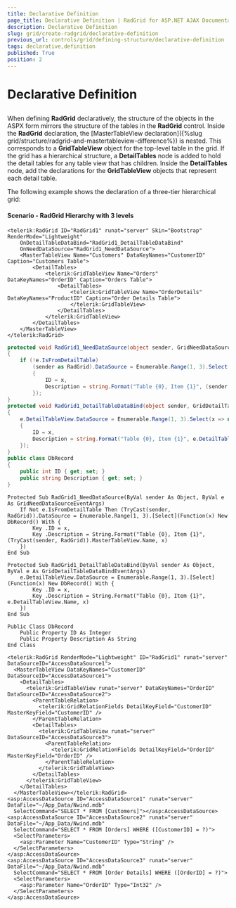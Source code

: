 ```yaml
---
title: Declarative Definition
page_title: Declarative Definition | RadGrid for ASP.NET AJAX Documentation
description: Declarative Definition
slug: grid/create-radgrid/declarative-definition
previous_url: controls/grid/defining-structure/declarative-definition
tags: declarative,definition
published: True
position: 2
---
```


# Declarative Definition



## 

When defining **RadGrid** declaratively, the structure of the objects in the ASPX form mirrors the structure of the tables in the **RadGrid** control. Inside the **RadGrid** declaration, the [MasterTableView declaration]({%slug grid/structure/radgrid-and-mastertableview-difference%}) is nested. This corresponds to a **GridTableView** object for the top-level table in the grid. If the grid has a hierarchical structure, a **DetailTables** node is added to hold the detail tables for any table view that has children. Inside the **DetailTables** node, add the declarations for the **GridTableView** objects that represent each detail table.

The following example shows the declaration of a three-tier hierarchical grid:


#### Scenario - RadGrid Hierarchy with 3 levels

````ASP.NET
<telerik:RadGrid ID="RadGrid1" runat="server" Skin="Bootstrap" RenderMode="Lightweight"
    OnDetailTableDataBind="RadGrid1_DetailTableDataBind"
    OnNeedDataSource="RadGrid1_NeedDataSource">
    <MasterTableView Name="Customers" DataKeyNames="CustomerID" Caption="Customers Table">
        <DetailTables>
            <telerik:GridTableView Name="Orders" DataKeyNames="OrderID" Caption="Orders Table">
                <DetailTables>
                    <telerik:GridTableView Name="OrderDetails" DataKeyNames="ProductID" Caption="Order Details Table">
                    </telerik:GridTableView>
                </DetailTables>
            </telerik:GridTableView>
        </DetailTables>
    </MasterTableView>
</telerik:RadGrid>
````

````C#
protected void RadGrid1_NeedDataSource(object sender, GridNeedDataSourceEventArgs e)
{
    if (!e.IsFromDetailTable)
        (sender as RadGrid).DataSource = Enumerable.Range(1, 3).Select(x => new DbRecord()
        {
            ID = x,
            Description = string.Format("Table {0}, Item {1}", (sender as RadGrid).MasterTableView.Name, x)
        });
}
protected void RadGrid1_DetailTableDataBind(object sender, GridDetailTableDataBindEventArgs e)
{
    e.DetailTableView.DataSource = Enumerable.Range(1, 3).Select(x => new DbRecord()
    {
        ID = x,
        Description = string.Format("Table {0}, Item {1}", e.DetailTableView.Name, x)
    });
}
public class DbRecord
{
    public int ID { get; set; }
    public string Description { get; set; }
}
````
````VB
Protected Sub RadGrid1_NeedDataSource(ByVal sender As Object, ByVal e As GridNeedDataSourceEventArgs)
    If Not e.IsFromDetailTable Then (TryCast(sender, RadGrid)).DataSource = Enumerable.Range(1, 3).[Select](Function(x) New DbRecord() With {
        Key .ID = x,
        Key .Description = String.Format("Table {0}, Item {1}", (TryCast(sender, RadGrid)).MasterTableView.Name, x)
    })
End Sub

Protected Sub RadGrid1_DetailTableDataBind(ByVal sender As Object, ByVal e As GridDetailTableDataBindEventArgs)
    e.DetailTableView.DataSource = Enumerable.Range(1, 3).[Select](Function(x) New DbRecord() With {
        Key .ID = x,
        Key .Description = String.Format("Table {0}, Item {1}", e.DetailTableView.Name, x)
    })
End Sub

Public Class DbRecord
    Public Property ID As Integer
    Public Property Description As String
End Class
````



````ASP.NET
<telerik:RadGrid RenderMode="Lightweight" ID="RadGrid1" runat="server" DataSourceID="AccessDataSource1">
  <MasterTableView DataKeyNames="CustomerID" DataSourceID="AccessDataSource1">
    <DetailTables>
      <telerik:GridTableView runat="server" DataKeyNames="OrderID" DataSourceID="AccessDataSource2">
        <ParentTableRelation>
          <telerik:GridRelationFields DetailKeyField="CustomerID" MasterKeyField="CustomerID" />
        </ParentTableRelation>
        <DetailTables>
          <telerik:GridTableView runat="server" DataSourceID="AccessDataSource3">
            <ParentTableRelation>
              <telerik:GridRelationFields DetailKeyField="OrderID" MasterKeyField="OrderID" />
            </ParentTableRelation>
          </telerik:GridTableView>
        </DetailTables>
      </telerik:GridTableView>
    </DetailTables>
  </MasterTableView></telerik:RadGrid>
<asp:AccessDataSource ID="AccessDataSource1" runat="server" DataFile="~/App_Data/Nwind.mdb"
  SelectCommand="SELECT * FROM [Customers]"></asp:AccessDataSource>
<asp:AccessDataSource ID="AccessDataSource2" runat="server" DataFile="~/App_Data/Nwind.mdb"
  SelectCommand="SELECT * FROM [Orders] WHERE ([CustomerID] = ?)">
  <SelectParameters>
    <asp:Parameter Name="CustomerID" Type="String" />
  </SelectParameters>
</asp:AccessDataSource>
<asp:AccessDataSource ID="AccessDataSource3" runat="server" DataFile="~/App_Data/Nwind.mdb"
  SelectCommand="SELECT * FROM [Order Details] WHERE ([OrderID] = ?)">
  <SelectParameters>
    <asp:Parameter Name="OrderID" Type="Int32" />
  </SelectParameters>
</asp:AccessDataSource>
````


